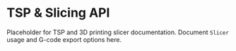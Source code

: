 # TSP & Slicing API

Placeholder for TSP and 3D printing slicer documentation. Document `Slicer` usage and G-code export options here.